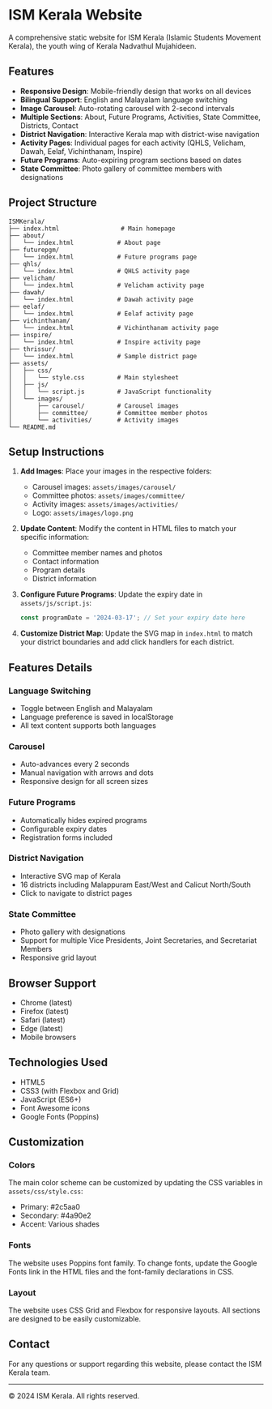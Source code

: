 # ISM Kerala Website

A comprehensive static website for ISM Kerala (Islamic Students Movement Kerala), the youth wing of Kerala Nadvathul Mujahideen.

## Features

- **Responsive Design**: Mobile-friendly design that works on all devices
- **Bilingual Support**: English and Malayalam language switching
- **Image Carousel**: Auto-rotating carousel with 2-second intervals
- **Multiple Sections**: About, Future Programs, Activities, State Committee, Districts, Contact
- **District Navigation**: Interactive Kerala map with district-wise navigation
- **Activity Pages**: Individual pages for each activity (QHLS, Velicham, Dawah, Eelaf, Vichinthanam, Inspire)
- **Future Programs**: Auto-expiring program sections based on dates
- **State Committee**: Photo gallery of committee members with designations

## Project Structure

```
ISMKerala/
├── index.html                 # Main homepage
├── about/
│   └── index.html            # About page
├── futurepgm/
│   └── index.html            # Future programs page
├── qhls/
│   └── index.html            # QHLS activity page
├── velicham/
│   └── index.html            # Velicham activity page
├── dawah/
│   └── index.html            # Dawah activity page
├── eelaf/
│   └── index.html            # Eelaf activity page
├── vichinthanam/
│   └── index.html            # Vichinthanam activity page
├── inspire/
│   └── index.html            # Inspire activity page
├── thrissur/
│   └── index.html            # Sample district page
├── assets/
│   ├── css/
│   │   └── style.css         # Main stylesheet
│   ├── js/
│   │   └── script.js         # JavaScript functionality
│   └── images/
│       ├── carousel/         # Carousel images
│       ├── committee/        # Committee member photos
│       └── activities/       # Activity images
└── README.md
```

## Setup Instructions

1. **Add Images**: Place your images in the respective folders:
   - Carousel images: `assets/images/carousel/`
   - Committee photos: `assets/images/committee/`
   - Activity images: `assets/images/activities/`
   - Logo: `assets/images/logo.png`

2. **Update Content**: Modify the content in HTML files to match your specific information:
   - Committee member names and photos
   - Contact information
   - Program details
   - District information

3. **Configure Future Programs**: Update the expiry date in `assets/js/script.js`:
   ```javascript
   const programDate = '2024-03-17'; // Set your expiry date here
   ```

4. **Customize District Map**: Update the SVG map in `index.html` to match your district boundaries and add click handlers for each district.

## Features Details

### Language Switching
- Toggle between English and Malayalam
- Language preference is saved in localStorage
- All text content supports both languages

### Carousel
- Auto-advances every 2 seconds
- Manual navigation with arrows and dots
- Responsive design for all screen sizes

### Future Programs
- Automatically hides expired programs
- Configurable expiry dates
- Registration forms included

### District Navigation
- Interactive SVG map of Kerala
- 16 districts including Malappuram East/West and Calicut North/South
- Click to navigate to district pages

### State Committee
- Photo gallery with designations
- Support for multiple Vice Presidents, Joint Secretaries, and Secretariat Members
- Responsive grid layout

## Browser Support

- Chrome (latest)
- Firefox (latest)
- Safari (latest)
- Edge (latest)
- Mobile browsers

## Technologies Used

- HTML5
- CSS3 (with Flexbox and Grid)
- JavaScript (ES6+)
- Font Awesome icons
- Google Fonts (Poppins)

## Customization

### Colors
The main color scheme can be customized by updating the CSS variables in `assets/css/style.css`:
- Primary: #2c5aa0
- Secondary: #4a90e2
- Accent: Various shades

### Fonts
The website uses Poppins font family. To change fonts, update the Google Fonts link in the HTML files and the font-family declarations in CSS.

### Layout
The website uses CSS Grid and Flexbox for responsive layouts. All sections are designed to be easily customizable.

## Contact

For any questions or support regarding this website, please contact the ISM Kerala team.

---

© 2024 ISM Kerala. All rights reserved.
